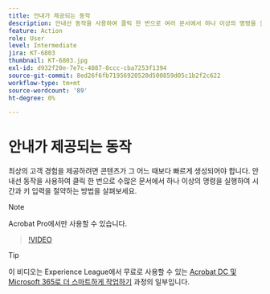 ```yaml
---
title: 안내가 제공되는 동작
description: 안내선 동작을 사용하여 클릭 한 번으로 여러 문서에서 하나 이상의 명령을 실행하는 방법을 알아봅니다
feature: Action
role: User
level: Intermediate
jira: KT-6803
thumbnail: KT-6803.jpg
exl-id: d932f20e-7e7c-4087-8ccc-cba7253f1394
source-git-commit: 8ed26f6fb71956920520d500859d05c1b2f2c622
workflow-type: tm+mt
source-wordcount: '89'
ht-degree: 0%

---
```


# 안내가 제공되는 동작

최상의 고객 경험을 제공하려면 콘텐츠가 그 어느 때보다 빠르게 생성되어야 합니다. 안내선 동작을 사용하여 클릭 한 번으로 수많은 문서에서 하나 이상의 명령을 실행하여 시간과 키 입력을 절약하는 방법을 살펴보세요.

>[!NOTE]
>
>Acrobat Pro에서만 사용할 수 있습니다.

>[!VIDEO](https://video.tv.adobe.com/v/3433138?quality=12&learn=on&hidetitle=true)

>[!TIP]
>
>이 비디오는 Experience League에서 무료로 사용할 수 있는 [Acrobat DC 및 Microsoft 365로 더 스마트하게 작업하기](https://experienceleague.adobe.com/?recommended=Acrobat-U-1-2021.microsoft365) 과정의 일부입니다.

